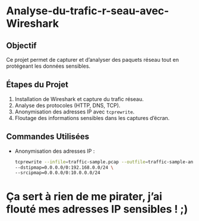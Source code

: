 # Analyse-du-trafic-r-seau-avec-Wireshark

## Objectif
Ce projet permet de capturer et d’analyser des paquets réseau tout en protégeant les données sensibles.

## Étapes du Projet
1. Installation de Wireshark et capture du trafic réseau.
2. Analyse des protocoles (HTTP, DNS, TCP).
3. Anonymisation des adresses IP avec `tcprewrite`.
4. Floutage des informations sensibles dans les captures d’écran.

## Commandes Utilisées
- Anonymisation des adresses IP :
  ```bash
  tcprewrite --infile=traffic-sample.pcap --outfile=traffic-sample-anonymized.pcap \
  --dstipmap=0.0.0.0/0:192.168.0.0/24 \
  --srcipmap=0.0.0.0/0:10.0.0.0/24

# Ça sert à rien de me pirater, j’ai flouté mes adresses IP sensibles ! ;) 